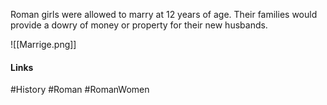 Roman girls were allowed to marry at 12 years of age. Their families would provide a dowry of money or property for their new husbands.

![[Marrige.png]]

#### Links
#History #Roman #RomanWomen 